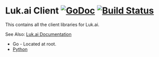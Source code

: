 # Luk.ai Client [![GoDoc](https://godoc.org/github.com/luk-ai/lukai?status.svg)](https://godoc.org/github.com/luk-ai/lukai) [![Build Status](https://travis-ci.org/luk-ai/lukai.svg?branch=master)](https://travis-ci.org/luk-ai/lukai)

This contains all the client libraries for Luk.ai.

See Also: [Luk.ai Documentation](https://github.com/luk-ai/docs)

* Go - Located at root.
* [Python](py/)
